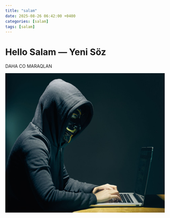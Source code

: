 ```yaml
---
title: "salam"
date: 2025-08-26 06:42:00 +0400
categories: [salam]
tags: [salam]
---
```


# Hello Salam — Yeni Söz

DAHA CO MARAQLAN

![Bu mənəm](/assets/images/2.jpg)
